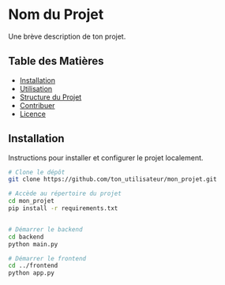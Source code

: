 # Nom du Projet

Une brève description de ton projet.

## Table des Matières

- [Installation](#installation)
- [Utilisation](#utilisation)
- [Structure du Projet](#structure-du-projet)
- [Contribuer](#contribuer)
- [Licence](#licence)

## Installation

Instructions pour installer et configurer le projet localement.

```bash
# Clone le dépôt
git clone https://github.com/ton_utilisateur/mon_projet.git

# Accède au répertoire du projet
cd mon_projet
pip install -r requirements.txt


# Démarrer le backend
cd backend
python main.py

# Démarrer le frontend
cd ../frontend
python app.py